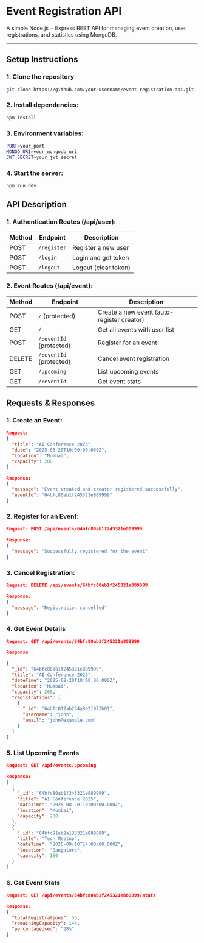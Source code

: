 #  Event Registration API

A simple Node.js + Express REST API for managing event creation, user registrations, and statistics using MongoDB.

---

##  Setup Instructions

### 1. Clone the repository

```bash
git clone https://github.com/your-username/event-registration-api.git
```

### 2. Install dependencies: 
```bash
npm install
```

### 3. Environment variables: 
```bash
PORT=your_port
MONGO_URI=your_mongodb_uri
JWT_SECRET=your_jwt_secret
```

### 4. Start the server: 
```bash
npm run dev
```

## API Description

### 1. Authentication Routes (/api/user):

| Method | Endpoint        | Description          |
| ------ | --------------- | -------------------- |
| POST   | `/register` | Register a new user  |
| POST   | `/login`    | Login and get token  |
| POST   | `/logout`   | Logout (clear token) |

### 2. Event Routes (/api/event):

| Method | Endpoint                   | Description                                |
| ------ | -------------------------- | ------------------------------------------ |
| POST   | `/` (protected)            | Create a new event (auto-register creator) |
| GET    | `/`                        | Get all events with user list              |
| POST   | `/:eventId` (protected)    | Register for an event                      |
| DELETE | `/:eventId` (protected)    | Cancel event registration                  |
| GET    | `/upcoming`                | List upcoming events                       |
| GET    | `/:eventId`                | Get event stats                            |

## Requests & Responses

### 1. Create an Event:
```json
Request:
{
  "title": "AI Conference 2025",
  "date": "2025-08-20T10:00:00.000Z",
  "location": "Mumbai",
  "capacity": 200
}

Response:
{
  "message": "Event created and creator registered successfully",
  "eventId": "64bfc80ab1f245321e889999"
}
```

### 2. Register for an Event:
```json
Request: POST /api/events/64bfc80ab1f245321e889999

Response:
{
  "message": "Successfully registered for the event"
}
```

### 3. Cancel Registration:
```json
Request: DELETE /api/events/64bfc80ab1f245321e889999

Response:
{
  "message": "Registration cancelled"
}
```

### 4. Get Event Details
```json
Request: GET /api/events/64bfc80ab1f245321e889999

Response

{
  "_id": "64bfc80ab1f245321e889999",
  "title": "AI Conference 2025",
  "dateTime": "2025-08-20T10:00:00.000Z",
  "location": "Mumbai",
  "capacity": 200,
  "registrations": [
    {
      "_id": "64bfc012ab234a8e21973b01",
      "username": "john",
      "email": "john@example.com"
    }
  ]
}
```

### 5. List Upcoming Events
```json
Request: GET /api/events/upcoming

Response:
[
  {
    "_id": "64bfc80ab1f245321e889999",
    "title": "AI Conference 2025",
    "dateTime": "2025-08-20T10:00:00.000Z",
    "location": "Mumbai",
    "capacity": 200
  },
  {
    "_id": "64bfc91ab2a123321e889888",
    "title": "Tech Meetup",
    "dateTime": "2025-09-10T14:00:00.000Z",
    "location": "Bangalore",
    "capacity": 150
  }
]
```

### 6. Get Event Stats
```json
Request: GET /api/events/64bfc80ab1f245321e889999/stats

Response:
{
  "totalRegistrations": 56,
  "remainingCapacity": 144,
  "percentageUsed": "28%"
}
```
